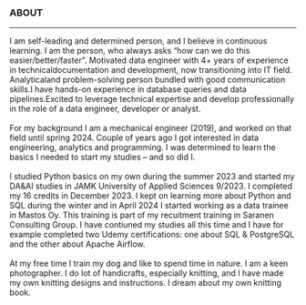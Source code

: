 ### ABOUT<br>
------
I am self-leading and determined person, and I believe in continuous learning. I am the person, who always asks “how can we do this easier/better/faster”. Motivated data engineer with 4+ years of experience in technicaldocumentation and development, now transitioning into IT field. Analyticaland problem-solving person bundled with good communication skills.I have hands-on experience in database queries and data pipelines.Excited to leverage technical expertise and develop professionally in the role of a data engineer, developer or analyst. <br>
<br>
For my background I am a mechanical engineer (2019), and worked on that field until spring 2024. Couple of years ago I got interested in data engineering, analytics and programming. I was determined to learn the basics I 
needed to start my studies – and so did I.<br>
<br>
I studied Python basics on my own during the summer 2023 and started my DA&AI studies in JAMK University of Applied Sciences 9/2023. I completed my 16 credits in December 2023. I kept on learning more about Python and SQL during the winter and in April 2024 I started working as a data trainee in Mastos Oy. This training is part of my recuitment training in Saranen Consulting Group. I have contiuned my studies all this time and I have for example completed two Udemy certifications: one about SQL & PostgreSQL and the other about Apache Airflow.<br>
<br>
At my free time I train my dog and like to spend time in nature. I am a keen photographer. I do lot of handicrafts, especially knitting, and I have made my own knitting designs and instructions. I dream about my own knitting book.
